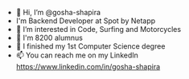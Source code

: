 - 👋 Hi, I’m @gosha-shapira
- I'm Backend Developer at Spot by Netapp
- 👀 I’m interested in Code, Surfing and Motorcycles
- 📡 I'm 8200 alumnus
- 🌱 I finished my 1st Computer Science degree
- 📫 You can reach me on my LinkedIn https://www.linkedin.com/in/gosha-shapira
